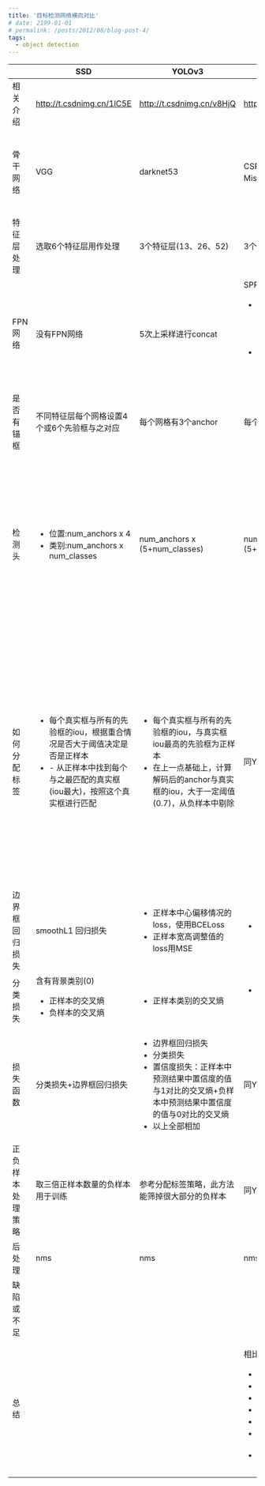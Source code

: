 ```yaml
---
title: '目标检测网络横向对比'
# date: 2199-01-01
# permalink: /posts/2012/08/blog-post-4/
tags:
  - object detection
---
```

<table class="jop-noMdConv"><thead class="jop-noMdConv"><tr class="jop-noMdConv"><th class="jop-noMdConv"></th><th class="jop-noMdConv">SSD</th><th class="jop-noMdConv">YOLOv3</th><th class="jop-noMdConv">YOLOv4</th><th class="jop-noMdConv">YOLOv5</th><th class="jop-noMdConv">YOLOv6</th><th class="jop-noMdConv">YOLOv7</th><th class="jop-noMdConv">YOLOV8</th></tr></thead><tbody class="jop-noMdConv"><tr class="jop-noMdConv"><td class="jop-noMdConv">相关介绍</td><td class="jop-noMdConv"><a title="http://t.csdnimg.cn/1lC5E" href="http://t.csdnimg.cn/1lC5E" class="jop-noMdConv">http://t.csdnimg.cn/1lC5E</a></td><td class="jop-noMdConv"><a title="http://t.csdnimg.cn/v8HjQ" href="http://t.csdnimg.cn/v8HjQ" class="jop-noMdConv">http://t.csdnimg.cn/v8HjQ</a></td><td class="jop-noMdConv"><a title="http://t.csdnimg.cn/q2yOO" href="http://t.csdnimg.cn/q2yOO" class="jop-noMdConv">http://t.csdnimg.cn/q2yOO</a></td><td class="jop-noMdConv"><a title="https://docs.ultralytics.com/zh/yolov5/tutorials/architecture_description/" href="https://docs.ultralytics.com/zh/yolov5/tutorials/architecture_description/" class="jop-noMdConv">https://docs.ultralytics.com/zh/yolov5/</a><br class="jop-noMdConv"><a title="https://docs.ultralytics.com/zh/yolov5/tutorials/architecture_description/" href="https://docs.ultralytics.com/zh/yolov5/tutorials/architecture_description/" class="jop-noMdConv">tutorials/architecture_description/</a><br class="jop-noMdConv"><a title="http://t.csdnimg.cn/gaYjL" href="http://t.csdnimg.cn/gaYjL" class="jop-noMdConv">http://t.csdnimg.cn/gaYjL</a></td><td class="jop-noMdConv"><a title="https://tech.meituan.com/2022/06/23/yolov6-a-fast-and-accurate-target-detection-framework-is-opening-source.html" href="https://tech.meituan.com/2022/06/23/yolov6-a-fast-and-accurate-target-detection-framework-is-opening-source.html" class="jop-noMdConv">https://tech.meituan.com/2022/06/23/yolov6-a-fast-and-accurate-target-detection-framework-is-opening-source.html</a></td><td class="jop-noMdConv"><a title="http://t.csdnimg.cn/Bw5Ki" href="http://t.csdnimg.cn/Bw5Ki" class="jop-noMdConv">http://t.csdnimg.cn/Bw5Ki</a></td><td class="jop-noMdConv"><a title="http://t.csdnimg.cn/8k7S3" href="http://t.csdnimg.cn/8k7S3" class="jop-noMdConv">http://t.csdnimg.cn/8k7S3</a></td></tr><tr class="jop-noMdConv"><td class="jop-noMdConv">骨干网络</td><td class="jop-noMdConv">VGG</td><td class="jop-noMdConv">darknet53</td><td class="jop-noMdConv">CSPDarkNet53，使用了Mish激活函数</td><td class="jop-noMdConv">New CSP-Darknet53,使用了SILU激活函数</td><td class="jop-noMdConv">EffificientRep，来源于RepVGG<br class="jop-noMdConv"><ul class="jop-noMdConv"><li class="jop-noMdConv">RepVGG是一种在训练时具有多分支拓扑，而在实际部署时可以等效融合为单个 3x3 卷积的一种可重参数化的结构，详细介绍：<a data-resource-id="5110acf0a47d459e8f56e24c5292a0bc" href="joplin://5110acf0a47d459e8f56e24c5292a0bc" class="jop-noMdConv">YOLOV6</a></li></ul></td><td class="jop-noMdConv">主干使用了多分支堆叠模块<br class="jop-noMdConv"><ul class="jop-noMdConv"><li class="jop-noMdConv">Multi_Concat_Block模块更加密集 <a title="https://img-blog.csdnimg.cn/33fd8b058480428fbb5f0c0589dcc4bc.png#pic_center" href="https://img-blog.csdnimg.cn/33fd8b058480428fbb5f0c0589dcc4bc.png#pic_center" class="jop-noMdConv">https://img-blog.csdnimg.cn/33fd8b058480428fbb5f0c0589dcc4bc.png#pic_center</a></li><li class="jop-noMdConv">使用了Transition_Block进行下采样，有两个分支，结合了最大池化和卷积核分开下采样后concat <a title="https://img-blog.csdnimg.cn/27fcffca436e4681b9d764d2d4eff9df.png#pic_center" href="https://img-blog.csdnimg.cn/27fcffca436e4681b9d764d2d4eff9df.png#pic_center" class="jop-noMdConv">https://img-blog.csdnimg.cn/27fcffca436e4681b9d764d2d4eff9df.png#pic_center</a></li></ul></td><td class="jop-noMdConv"><ul class="jop-noMdConv"><li class="jop-noMdConv">第一次卷积的卷积核变小了，是3不是6</li><li class="jop-noMdConv">CSP模块用到了通道分割，bottleneck， 多堆叠结构</li></ul></td></tr><tr class="jop-noMdConv"><td class="jop-noMdConv">特征层处理</td><td class="jop-noMdConv">选取6个特征层用作处理</td><td class="jop-noMdConv">3个特征层(13、26、52)</td><td class="jop-noMdConv">3个特征层(19、38、76)</td><td class="jop-noMdConv">3个特征层(20、40、80)</td><td class="jop-noMdConv">3个特征层(20、40、80)</td><td class="jop-noMdConv">3个特征层(20、40、80)</td><td class="jop-noMdConv">3个特征层(20、40、80)</td></tr><tr class="jop-noMdConv"><td class="jop-noMdConv">FPN网络</td><td class="jop-noMdConv">没有FPN网络</td><td class="jop-noMdConv">5次上采样进行concat</td><td class="jop-noMdConv">SPP、PANet，<br class="jop-noMdConv"><ul class="jop-noMdConv"><li class="jop-noMdConv">SPP用(5、9、13大小的最大池化层对最小的特征处理，极大地增大感受野)</li><li class="jop-noMdConv">PANet,特征层的反复提取，除了上采样还有下采样融合过程</li></ul></td><td class="jop-noMdConv">SPPF、New CSP-PAN<br class="jop-noMdConv"><ul class="jop-noMdConv"><li class="jop-noMdConv">相比SPP，SPPF用5x5大小的池化核进行三次池化，每一次池化的特征层存下来，最后再concat一起</li><li class="jop-noMdConv">New CSP-PAN使用了CSP残差模块</li></ul></td><td class="jop-noMdConv">SimSPPF、Rep=PAN<br class="jop-noMdConv"><ul class="jop-noMdConv"><li class="jop-noMdConv">用RepBlock替换了YOLOv5中使用的CSP-Block</li></ul></td><td class="jop-noMdConv">SPPCSCP、<br class="jop-noMdConv"><ul class="jop-noMdConv"><li class="jop-noMdConv">具有CSP机构的SPP扩大感受野,该模块具有一个大的残差边辅助优化与特征提取。</li><li class="jop-noMdConv">与YOLOv4的PANet结构相似，该FPN含有Transition_Block模块</li></ul></td><td class="jop-noMdConv"><ul class="jop-noMdConv"><li class="jop-noMdConv">SPPF模块同YOLOv5</li><li class="jop-noMdConv">PANet模块类似YOLOv5，但不再对提取的特征层卷积(省计算量加快速度)，CSP模块与主干相同，用到了通道分割</li></ul></td></tr><tr class="jop-noMdConv"><td class="jop-noMdConv">是否有锚框</td><td class="jop-noMdConv">不同特征层每个网格设置4个或6个先验框与之对应</td><td class="jop-noMdConv">每个网格有3个anchor</td><td class="jop-noMdConv">每个网格有3个anchor</td><td class="jop-noMdConv">每个网格有3个anchor</td><td class="jop-noMdConv">无锚框，point-base</td><td class="jop-noMdConv">每个网格有3个anchor</td><td class="jop-noMdConv">无锚框，每个特征点预测的是距离特征点左上和右下的距离</td></tr><tr class="jop-noMdConv"><td class="jop-noMdConv">检测头</td><td class="jop-noMdConv"><ul class="jop-noMdConv"><li class="jop-noMdConv">位置:num_anchors x 4</li><li class="jop-noMdConv">类别:num_anchors x num_classes</li></ul></td><td class="jop-noMdConv">num_anchors x (5+num_classes)</td><td class="jop-noMdConv">num_anchors x (5+num_classes)</td><td class="jop-noMdConv">num_anchors x (5+num_classes)</td><td class="jop-noMdConv">检测头将位置、类别、有无物体进行解耦<br class="jop-noMdConv"><ul class="jop-noMdConv"><li class="jop-noMdConv">类别检测头</li><li class="jop-noMdConv">位置检测头</li><li class="jop-noMdConv">有无物体检测头</li></ul></td><td class="jop-noMdConv">num_anchors x (5+num_classes)</td><td class="jop-noMdConv">解耦头，将位置、类别进行解耦<br class="jop-noMdConv"><ul class="jop-noMdConv"><li class="jop-noMdConv">位置检测头，使用了DFL，将回归问题转换成分类问题，以概率的形式获得回归值，4个回归值长度为16，每个特征层通道数为64，如(20,20,64)</li><li class="jop-noMdConv">种类预测头，通道数为种类数，如种类数是20，则每个特征层的通道数是20，如（20，20，20）</li></ul></td></tr><tr class="jop-noMdConv"><td class="jop-noMdConv">如何分配标签</td><td class="jop-noMdConv"><ul class="jop-noMdConv"><li class="jop-noMdConv">每个真实框与所有的先验框的iou，根据重合情况是否大于阈值决定是否是正样本</li><li class="jop-noMdConv">- 从正样本中找到每个与之最匹配的真实框(iou最大)，按照这个真实框进行匹配</li></ul></td><td class="jop-noMdConv"><ul class="jop-noMdConv"><li class="jop-noMdConv">每个真实框与所有的先验框的iou，与真实框iou最高的先验框为正样本</li><li class="jop-noMdConv">在上一点基础上，计算解码后的anchor与真实框的iou，大于一定阈值(0.7)，从负样本中剔除</li></ul></td><td class="jop-noMdConv">同YOLOv3</td><td class="jop-noMdConv"><ul class="jop-noMdConv"><li class="jop-noMdConv">计算真实框与9个先验框的纵横比，如果在设定一定比率范围内则认定为正样本</li><li class="jop-noMdConv">找到先验框后，根据真实框的中心点找网格点，其2个最近的邻域网格也被选中，给这三个网格的符合比率的anchor分配为正样本，此时中心点的偏移范围从(0,1)变成(-0.5,1.5)</li><li class="jop-noMdConv">在上一点基础上，计算解码后的anchor与真实框的iou，大于一定阈值(0.7)，从负样本中剔除</li></ul></td><td class="jop-noMdConv"><strong class="jop-noMdConv">simOTA</strong> <a title="http://t.csdnimg.cn/SFDqI" href="http://t.csdnimg.cn/SFDqI" class="jop-noMdConv">http://t.csdnimg.cn/SFDqI</a><br class="jop-noMdConv"><ul class="jop-noMdConv"><li class="jop-noMdConv">提取真实框与预测框的重合程度、种类预测准确度、中心是否落在特征点半径，根据这些信息构造cost矩阵</li><li class="jop-noMdConv">计算每个目标cost最低的10个特征点</li><li class="jop-noMdConv">把这10个特征点预测的预测框与真实框进行IOU操作，则会得到10个IOU的值</li><li class="jop-noMdConv">将10个IOU的值进行sum操作后会得到一个值，此时的值为dynamic_k</li><li class="jop-noMdConv">根据cost矩阵挑出前k个候选框，并去除重复候选框<br class="jop-noMdConv"><strong class="jop-noMdConv">TAL</strong></li><li class="jop-noMdConv">针对所有像素点预测的 Cls score 和 Reg Score(Box与每个GT box的IOU) ,通过加权的方式得到最终的加权分数，通过对加权分数进行排序后选择Topk个正样本(bbox)</li><li class="jop-noMdConv">选取bbox所使用anchor的中心落在gt内的为正样本</li><li class="jop-noMdConv">若一个anchor box对应多个gt，则选择gt与预测框IoU最大那个预测框对应anchor负责该gt</li></ul></td><td class="jop-noMdConv">初步筛选同YOLOv5的1、2点，进一步筛选使用了simOTA<br class="jop-noMdConv"><ul class="jop-noMdConv"><li class="jop-noMdConv">计算每个真实框和当前特征点预测框的重合程度</li><li class="jop-noMdConv">计算将重合度最高的二十个预测框与真实框的IOU加起来求得每个真实框的k，也就代表每个真实框有k个特征点与之对应</li><li class="jop-noMdConv">计算每个真实框和当前特征点预测框的种类预测准确度</li><li class="jop-noMdConv">计算Cost代价矩阵</li><li class="jop-noMdConv">将Cost最低的k个点作为该真实框的正样本</li></ul></td><td class="jop-noMdConv"><ul class="jop-noMdConv"><li class="jop-noMdConv">找到位于真实框内部的特征点</li><li class="jop-noMdConv">计算这些特征点的预测框与真实框的重合程度、种类的准确度，计算Cost代价矩阵</li><li class="jop-noMdConv">与simOTA不同，YOLOv8的k值是定值(最大13), 将Cost最低的k个点作为该真实框的正样本</li><li class="jop-noMdConv">若上面筛选的anchor对应多个gt，则选择gt与预测框IoU最大那个预测框对应anchor负责该gt</li></ul></td></tr><tr class="jop-noMdConv"><td class="jop-noMdConv">边界框回归损失</td><td class="jop-noMdConv">smoothL1 回归损失</td><td class="jop-noMdConv"><ul class="jop-noMdConv"><li class="jop-noMdConv">正样本中心偏移情况的loss，使用BCELoss</li><li class="jop-noMdConv">正样本宽高调整值的loss用MSE</li></ul></td><td class="jop-noMdConv"><ul class="jop-noMdConv"><li class="jop-noMdConv">正样本的边界框回归用CIOULoss</li></ul></td><td class="jop-noMdConv">同YOLOv4</td><td class="jop-noMdConv">SIoU 边界框回归损失</td><td class="jop-noMdConv">CIOULoss</td><td class="jop-noMdConv">由于使用了DFL，使用交叉熵损失和iou损失，iou损失占的比重大， dfl损失占的比重小</td></tr><tr class="jop-noMdConv"><td class="jop-noMdConv">分类损失</td><td class="jop-noMdConv">含有背景类别(0)<br class="jop-noMdConv"><ul class="jop-noMdConv"><li class="jop-noMdConv">正样本的交叉熵</li><li class="jop-noMdConv">负样本的交叉熵</li></ul></td><td class="jop-noMdConv"><ul class="jop-noMdConv"><li class="jop-noMdConv">正样本类别的交叉熵</li></ul></td><td class="jop-noMdConv"><ul class="jop-noMdConv"><li class="jop-noMdConv">正样本类别的交叉熵，类别标签可使用smoothlabels</li></ul></td><td class="jop-noMdConv">同YOLOv4</td><td class="jop-noMdConv">同YOLO5</td><td class="jop-noMdConv">同YOLO5</td><td class="jop-noMdConv">同YOLOv5，使用交叉熵，但是标签是预测框和真实框的重合程度*真实类别</td></tr><tr class="jop-noMdConv"><td class="jop-noMdConv">损失函数</td><td class="jop-noMdConv">分类损失+边界框回归损失</td><td class="jop-noMdConv"><ul class="jop-noMdConv"><li class="jop-noMdConv">边界框回归损失</li><li class="jop-noMdConv">分类损失</li><li class="jop-noMdConv">置信度损失：正样本中预测结果中置信度的值与1对比的交叉熵+负样本中预测结果中置信度的值与0对比的交叉熵</li><li class="jop-noMdConv">以上全部相加</li></ul></td><td class="jop-noMdConv">同YOLOv3</td><td class="jop-noMdConv">同YOLOv4</td><td class="jop-noMdConv"><a title="https://zhuanlan.zhihu.com/p/572443911" href="https://zhuanlan.zhihu.com/p/572443911" class="jop-noMdConv">https://zhuanlan.zhihu.com/p/572443911</a><br class="jop-noMdConv"><ul class="jop-noMdConv"><li class="jop-noMdConv">回归损失(iou和l1)</li><li class="jop-noMdConv">分类损失(交叉熵)</li><li class="jop-noMdConv">置信度损失(交叉熵)</li><li class="jop-noMdConv">以上全部相加</li></ul></td><td class="jop-noMdConv"><ul class="jop-noMdConv"><li class="jop-noMdConv">边界框回归损失</li><li class="jop-noMdConv">分类损失</li><li class="jop-noMdConv">置信度损失：正样本中预测结果中置信度的值与1对比的交叉熵+负样本中预测结果中置信度的值与0对比的交叉熵</li><li class="jop-noMdConv">以上全部相加</li></ul></td><td class="jop-noMdConv"><ul class="jop-noMdConv"><li class="jop-noMdConv">边界框损失DFL</li><li class="jop-noMdConv">边界框IOU损失</li><li class="jop-noMdConv">类别损失</li><li class="jop-noMdConv">7.5 * 边界框IOU损失 + 0.5 * 类别损失 + 1.5 * DFL交叉熵损失</li></ul></td></tr><tr class="jop-noMdConv"><td class="jop-noMdConv">正负样本处理策略</td><td class="jop-noMdConv">取三倍正样本数量的负样本用于训练</td><td class="jop-noMdConv">参考分配标签策略，此方法能筛掉很大部分的负样本</td><td class="jop-noMdConv">同YOLOv3</td><td class="jop-noMdConv">参考分配标签策略</td><td class="jop-noMdConv">参考分配标签策略</td><td class="jop-noMdConv">参考分配标签策略</td><td class="jop-noMdConv">参考分配标签策略</td></tr><tr class="jop-noMdConv"><td class="jop-noMdConv">后处理</td><td class="jop-noMdConv">nms</td><td class="jop-noMdConv">nms</td><td class="jop-noMdConv">nms</td><td class="jop-noMdConv">nms</td><td class="jop-noMdConv">nms</td><td class="jop-noMdConv">nms</td><td class="jop-noMdConv">nms</td></tr><tr class="jop-noMdConv"><td class="jop-noMdConv">缺陷或不足</td><td class="jop-noMdConv"></td><td class="jop-noMdConv"></td><td class="jop-noMdConv"></td><td class="jop-noMdConv"></td><td class="jop-noMdConv"></td><td class="jop-noMdConv"></td><td class="jop-noMdConv"></td></tr><tr class="jop-noMdConv"><td class="jop-noMdConv">总结</td><td class="jop-noMdConv"></td><td class="jop-noMdConv"></td><td class="jop-noMdConv">相比YOLOv3：<br class="jop-noMdConv"><ul class="jop-noMdConv"><li class="jop-noMdConv">改进了骨干网络</li><li class="jop-noMdConv">使用了SPP增大感受野</li><li class="jop-noMdConv">改进了FPN网络</li><li class="jop-noMdConv">使用了Mosaic数据增强</li><li class="jop-noMdConv">使用了labelsmoothing</li><li class="jop-noMdConv">边界框回归使用了CIOULoss</li><li class="jop-noMdConv">使用了余弦退火学习率</li></ul></td><td class="jop-noMdConv">相比YOLOv3：<br class="jop-noMdConv"><ul class="jop-noMdConv"><li class="jop-noMdConv">改进了骨干网络</li><li class="jop-noMdConv">改进了SPP，使用SPPF，速度更快，快一倍</li><li class="jop-noMdConv">改进了FPN网络，使用了CSP残差结构</li><li class="jop-noMdConv">改进了Mosaic数据增强，还有附带了复制粘贴、仿射变换、水平翻转等</li><li class="jop-noMdConv">各种训练技巧，如多尺度训练、超参数调优、超参数进化等</li></ul></td><td class="jop-noMdConv">相比于YOLOv5：<br class="jop-noMdConv"><ul class="jop-noMdConv"><li class="jop-noMdConv">骨干：EiffenetRep</li><li class="jop-noMdConv">标签分配：simOTA,TAL</li><li class="jop-noMdConv">回归损失：SIOU</li><li class="jop-noMdConv">PAN：Rep-PAN</li><li class="jop-noMdConv">Head：解耦头</li></ul></td><td class="jop-noMdConv">相比于YOLOv5：<br class="jop-noMdConv"><ul class="jop-noMdConv"><li class="jop-noMdConv">模型的跳连接结构更加的密集,使用了创新的下采样结构</li><li class="jop-noMdConv">PANet部分更加密集，也是用了创新的下采样结构</li><li class="jop-noMdConv">SPP结构与YOLOv4类似，增加了CSP机构</li><li class="jop-noMdConv">检测头使用了RepConv，推理时将多分支融合成单分支加快推理速度</li><li class="jop-noMdConv">正负样本分配使用了SimOTA</li></ul></td><td class="jop-noMdConv">相比于YOLOv5：<br class="jop-noMdConv"><ul class="jop-noMdConv"><li class="jop-noMdConv">改进了主干网络，CSP结构用到了通道分割，多维堆叠，减少了卷积次数，减少计算量</li><li class="jop-noMdConv">无锚框的设计</li><li class="jop-noMdConv">解耦检测头，其中回归预测使用了DFL</li><li class="jop-noMdConv">正负样本的OTA，与simOTA相似</li></ul></td></tr></tbody></table>